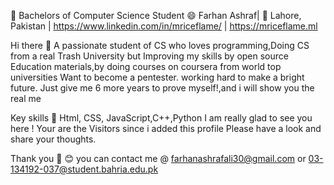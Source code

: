 🔭 Bachelors of Computer Science Student
😄 Farhan Ashraf| 🌱 Lahore, Pakistan 
|  https://www.linkedin.com/in/mriceflame/  | https://mriceflame.ml

Hi there 👋
A passionate student of CS who loves programming,Doing CS from a real Trash University but Improving my skills by open source Education materials,by doing courses on coursera from world top universities
Want to become a pentester.
working hard to make a bright future.
Just give me 6 more years to prove myself!,and i will show you the real me

Key skills
💬 Html, CSS, JavaScript,C++,Python
I am really glad to see you here !
Your are the Visitors since i added this profile
Please have a look and share your thoughts.

Thank you 🙏 😊
you can contact me @ farhanashrafali30@gmail.com
or 03-134192-037@student.bahria.edu.pk
